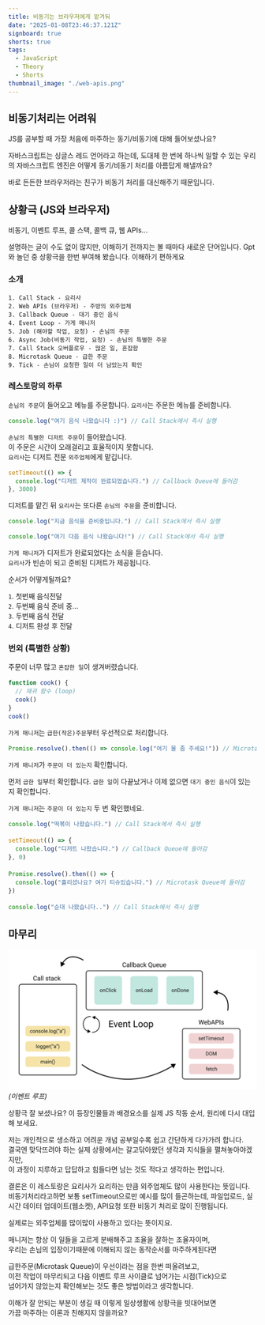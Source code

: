 ```yaml
---
title: 비동기는 브라우저에게 맡겨둬
date: "2025-01-08T23:46:37.121Z"
signboard: true
shorts: true
tags:
  - JavaScript
  - Theory
  - Shorts
thumbnail_image: "./web-apis.png"
---
```


## 비동기처리는 어려워

JS를 공부할 때 가장 처음에 마주하는 동기/비동기에 대해 들어보셨나요?<br/>

자바스크립트는 싱글스 레드 언어라고 하는데, 도대체 한 번에 하나씩 일할 수 있는
우리의 자바스크립트 엔진은 어떻게 동기/비동기 처리를 아름답게 해낼까요?<br/>

바로 든든한 브라우저라는 친구가 비동기 처리를 대신해주기 때문입니다.

## 상황극 (JS와 브라우저)

비동기, 이벤트 루프, 콜 스택, 콜백 큐, 웹 APIs...

설명하는 글이 수도 없이 많지만, 이해하기 전까지는 볼 때마다 새로운 단어입니다.
Gpt와 놀던 중 상황극을 한번 부여해 봤습니다. 이해하기 편하게요

### 소개

`1. Call Stack - 요리사`<br/>
`2. Web APIs (브라우저) - 주방의 외주업체`<br/>
`3. Callback Queue - 대기 중인 음식`<br/>
`4. Event Loop - 가게 매니저`<br/>
`5. Job (해야할 작업, 요청) - 손님의 주문`<br/>
`6. Async Job(비동기 작업, 요청) - 손님의 특별한 주문`<br/>
`7. Call Stack 오버플로우 - 많은 일, 혼잡함`<br/>
`8. Microtask Queue - 급한 주문`<br/>
`9. Tick - 손님이 요청한 일이 더 남았는지 확인`<br/>

### 레스토랑의 하루

`손님의 주문`이 들어오고 메뉴를 주문합니다.
`요리사`는 주문한 메뉴를 준비합니다.

```javascript
console.log("여기 음식 나왔습니다 :)") // Call Stack에서 즉시 실행
```

`손님의 특별한 디저트 주문`이 들어왔습니다.<br/>
이 주문은 시간이 오래걸리고 효율적이지 못합니다.<br/>
`요리사`는 디저트 전문 `외주업체`에게 맡깁니다.

```javascript
setTimeout(() => {
  console.log("디저트 제작이 완료되었습니다.") // Callback Queue에 들어감
}, 3000)
```

디저트를 맡긴 뒤 `요리사`는 또다른 `손님의 주문`을 준비합니다.

```javascript
console.log("지금 음식을 준비중입니다.") // Call Stack에서 즉시 실행
```

```javascript
console.log("여기 다음 음식 나왔습니다!") // Call Stack에서 즉시 실행
```

`가게 매니저`가 디저트가 완료되었다는 소식을 듣습니다.<br/>
`요리사`가 빈손이 되고 준비된 디저트가 제공됩니다.

순서가 어떻게될까요?

`1`. 첫번째 음식전달<br/> `2`. 두번째 음식 준비 중... <br/>`3`. 두번째 음식 전달<br/> `4`. 디저트 완성 후 전달

### 번외 (특별한 상황)

주문이 너무 많고 `혼잡한 일`이 생겨버렸습니다.

```javascript
function cook() {
  // 재귀 함수 (loop)
  cook()
}
cook()
```

`가게 매니저`는 `급한(작은)주문`부터 우선적으로 처리합니다.

```javascript
Promise.resolve().then(() => console.log("여기 물 좀 주세요!")) // Microtask Queue에 들어감
```

`가게 매니저`가 `주문이 더 있는지` 확인합니다.

먼저 `급한 일`부터 확인합니다. `급한 일`이 다끝났거나 이제 없으면
`대기 중인 음식`이 있는지 확인합니다.

`가게 매니저`는 `주문이 더 있는지` 두 번 확인했네요.

```javascript
console.log("떡볶이 나왔습니다.") // Call Stack에서 즉시 실행

setTimeout(() => {
  console.log("디저트 나왔습니다.") // Callback Queue에 들어감
}, 0)

Promise.resolve().then(() => {
  console.log("흘리셨나요? 여기 티슈있습니다.") // Microtask Queue에 들어감
})

console.log("순대 나왔습니다..") // Call Stack에서 즉시 실행
```

## 마무리

![image](./event-loop.png)
<span class="img-description">_(이벤트 루프)_</span>

상황극 잘 보셨나요? 이 등장인물들과 배경요소를 실제 JS 작동 순서, 원리에
다시 대입해 보세요.<br/>

저는 개인적으로 생소하고 어려운 개념 공부일수록 쉽고 간단하게 다가가려 합니다.<br/>
결국엔 맞닥뜨려야 하는 실제 상황에서는 갈고닦아왔던 생각과 지식들을 펼쳐놓아야겠지만,<br/> 이 과정이 지루하고 답답하고 힘들다면 남는 것도 적다고 생각하는 편입니다.

결론은 이 레스토랑은 요리사가 요리하는 만큼 외주업체도 많이 사용한다는 뜻입니다.<br/>
비동기처리라고하면 보통 setTimeout으로만 예시를 많이 들곤하는데,
파일업로드, 실시간 데이터 업데이트(웹소켓), API요청 또한 비동기 처리로 많이 진행됩니다.<br/>

실제로는 외주업체를 많이많이 사용하고 있다는 뜻이지요.<br/>

매니저는 항상 이 일들을 고르게 분배해주고 조율을 잘하는 조율자이며,<br/>
우리는 손님의 입장이기때문에 이해되지 않는 동작순서를 마주하게된다면<br/>

급한주문(Microtask Queue)이 우선이라는 점을 한번 떠올려보고,<br/>
이전 작업이 마무리되고 다음 이벤트 루프 사이클로 넘어가는 시점(Tick)으로 <br/>넘어가지 않았는지 확인해보는 것도 좋은 방법이라고 생각합니다.<br/>

이해가 잘 안되는 부분이 생길 때 이렇게 일상생활에 상황극을 빗대어보면<br/>
가끔 마주하는 이론과 친해지지 않을까요?

